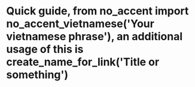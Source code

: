 # Quick guide, from no_accent import no_accent_vietnamese('Your vietnamese phrase'), an additional usage of this is create_name_for_link('Title or something') 
